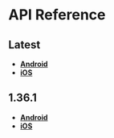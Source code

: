 # API Reference

<a name="latest"></a>
## Latest
- [**Android**](./android/latest)
- [**iOS**](./ios/latest)

<a name="1.36.1"></a>
## 1.36.1
- [**Android**](./android/1.36.1)
- [**iOS**](./ios/1.36.1)